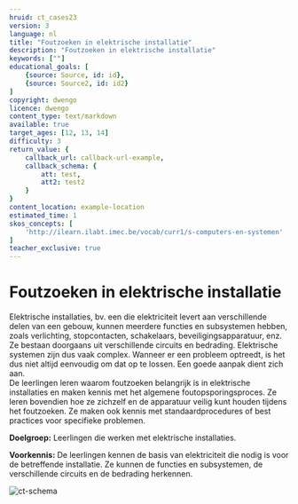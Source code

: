 ```yaml
---
hruid: ct_cases23
version: 3
language: nl
title: "Foutzoeken in elektrische installatie"
description: "Foutzoeken in elektrische installatie"
keywords: [""]
educational_goals: [
    {source: Source, id: id}, 
    {source: Source2, id: id2}
]
copyright: dwengo
licence: dwengo
content_type: text/markdown
available: true
target_ages: [12, 13, 14]
difficulty: 3
return_value: {
    callback_url: callback-url-example,
    callback_schema: {
        att: test,
        att2: test2
    }
}
content_location: example-location
estimated_time: 1
skos_concepts: [
    'http://ilearn.ilabt.imec.be/vocab/curr1/s-computers-en-systemen'
]
teacher_exclusive: true
---
```

# Foutzoeken in elektrische installatie

Elektrische installaties, bv. een die elektriciteit levert aan verschillende delen van een gebouw, kunnen meerdere functies en subsystemen hebben, zoals verlichting, stopcontacten, schakelaars, beveiligingsapparatuur, enz. Ze bestaan doorgaans uit verschillende circuits en bedrading. Elektrische systemen zijn dus vaak complex. Wanneer er een probleem optreedt, is het dus niet altijd eenvoudig om dat op te lossen. Een goede aanpak dient zich aan.<br>
De leerlingen leren waarom foutzoeken belangrijk is in elektrische installaties en maken kennis met het algemene foutopsporingsproces. Ze leren bovendien hoe ze zichzelf en de apparatuur veilig kunt houden tijdens het foutzoeken. Ze maken ook kennis met standaardprocedures of best practices voor specifieke problemen.

**Doelgroep:** Leerlingen die werken met elektrische installaties.

**Voorkennis:** De leerlingen kennen de basis van elektriciteit die nodig is voor de betreffende installatie. Ze kunnen de functies en subsystemen, de verschillende circuits en de bedrading herkennen. 

![ct-schema](@learning-object/m_ct_cases23/nl/3)


